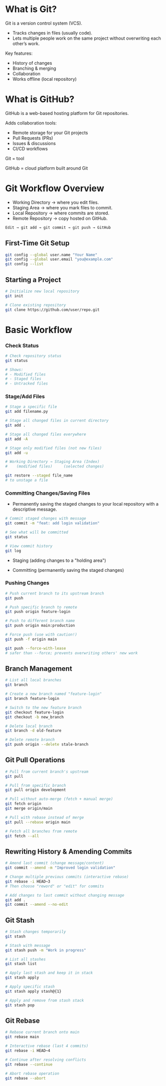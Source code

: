 # What is Git?

Git is a version control system (VCS).

- Tracks changes in files (usually code).
- Lets multiple people work on the same project without overwriting each other’s work.

Key features:
- History of changes
- Branching & merging
- Collaboration
- Works offline (local repository)

# What is GitHub?

GitHub is a web-based hosting platform for Git repositories.

Adds collaboration tools:
- Remote storage for your Git projects
- Pull Requests (PRs)
- Issues & discussions
- CI/CD workflows



Git = tool

GitHub = cloud platform built around Git

# Git Workflow Overview

- Working Directory → where you edit files.
- Staging Area → where you mark files to commit.
- Local Repository → where commits are stored.
- Remote Repository → copy hosted on GitHub.

```bash
Edit → git add → git commit → git push → GitHub
```

## First-Time Git Setup

```bash
git config --global user.name "Your Name"
git config --global user.email "you@example.com"
git config --list
```

## Starting a Project

```bash
# Initialize new local repository
git init

# Clone existing repository
git clone https://github.com/user/repo.git
```

# Basic Workflow

### Check Status
```bash
# Check repository status
git status

# Shows:
# - Modified files
# - Staged files
# - Untracked files
```

### Stage/Add Files
```bash
# Stage a specific file
git add filename.py

# Stage all changed files in current directory
git add .

# Stage all changed files everywhere
git add -A

# Stage only modified files (not new files)
git add -u

# Working Directory → Staging Area (Index)
#    (modified files)     (selected changes)

git restore --staged file_name 
# to unstage a file

```

### Committing Changes/Saving Files

- Permanently saving the staged changes to your local repository with a descriptive message.

```bash
# Commit staged changes with message
git commit -m "feat: add login validation"

# See what will be committed
git status

# View commit history
git log
```

- Staging (adding changes to a "holding area")

- Committing (permanently saving the staged changes)

### Pushing Changes

```bash
# Push current branch to its upstream branch
git push

# Push specific branch to remote
git push origin feature-login

# Push to different branch name
git push origin main:production

# Force push (use with caution!)
git push -f origin main

git push --force-with-lease
# safer than --force; prevents overwriting others' new work
```

## Branch Management

```bash
# List all local branches
git branch

# Create a new branch named "feature-login"
git branch feature-login

# Switch to the new feature branch
git checkout feature-login
git checkout -b new_branch

# Delete local branch
git branch -d old-feature

# Delete remote branch
git push origin --delete stale-branch
```

## Git Pull Operations

```bash
# Pull from current branch's upstream
git pull

# Pull from specific branch
git pull origin development

# Pull without auto-merge (fetch + manual merge)
git fetch origin
git merge origin/main

# Pull with rebase instead of merge
git pull --rebase origin main

# Fetch all branches from remote
git fetch --all
```

## Rewriting History & Amending Commits

```bash
# Amend last commit (change message/content)
git commit --amend -m "Improved login validation"

# Change multiple previous commits (interactive rebase)
git rebase -i HEAD~3
# Then choose "reword" or "edit" for commits

# Add changes to last commit without changing message
git add .
git commit --amend --no-edit
```

## Git Stash

```bash
# Stash changes temporarily
git stash

# Stash with message
git stash push -m "Work in progress"

# List all stashes
git stash list

# Apply last stash and keep it in stack
git stash apply

# Apply specific stash
git stash apply stash@{1}

# Apply and remove from stash stack
git stash pop
```

## Git Rebase

```bash
# Rebase current branch onto main
git rebase main

# Interactive rebase (last 4 commits)
git rebase -i HEAD~4

# Continue after resolving conflicts
git rebase --continue

# Abort rebase operation
git rebase --abort
```